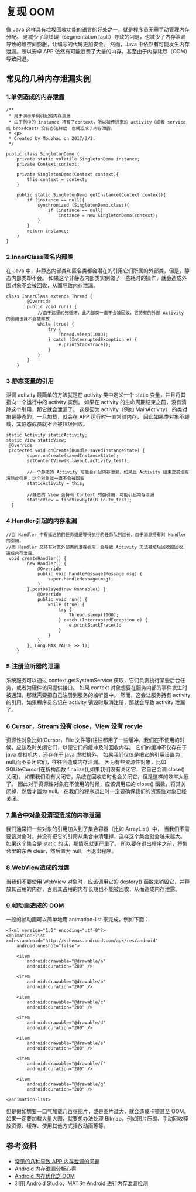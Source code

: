 # 复现 OOM
 
 像 Java 这样具有垃圾回收功能的语言的好处之一，就是程序员无需手动管理内存分配。
 这减少了段错误（segmentation fault）导致的闪退，也减少了内存泄漏导致的堆空间膨胀，让编写的代码更加安全。
 然而，Java 中依然有可能发生内存泄漏。所以安卓 APP 依然有可能浪费了大量的内存，甚至由于内存耗尽（OOM）导致闪退。

## 常见的几种内存泄漏实例

###  1.单例造成的内存泄露

    /**
     * 用于演示单例引起的内存泄漏
     * 由于例中的 instance 持有了context，所以被传进来的 activity（或者 service 或 broadcast）没有办法释放，也就造成了内存泄露。
     * <p>
     * Created by Mouzhai on 2017/3/1.
     */

    public class SingletonDemo {
        private static volatile SingletonDemo instance;
        private Context context;

        private SingletonDemo(Context context){
            this.context = context;
        }

        public static SingletonDemo getInstance(Context context){
            if (instance == null){
                synchronized (SingletonDemo.class){
                    if (instance == null)
                        instance = new SingletonDemo(context);
                }
            }
            return instance;
        }
    }
 
### 2.InnerClass匿名内部类

在 Java 中，非静态内部类和匿名类都会潜在的引用它们所属的外部类，但是，静态内部类却不会。
如果这个非静态内部类实例做了一些耗时的操作，就会造成外围对象不会被回收，从而导致内存泄漏。

    class InnerClass extends Thread {
            @Override
            public void run() {
                //由于这里的死循环，此内部类一直不会被回收，它持有的外部 Activity 的引用也就不会被释放
                while (true) {
                    try {
                        Thread.sleep(1000);
                    } catch (InterruptedException e) {
                        e.printStackTrace();
                    }
                }
            }
        }
        
### 3.静态变量的引用

泄漏 activity 最简单的方法就是在 activity 类中定义一个 static 变量，并且将其指向一个运行中的 activity 实例。
如果在 activity 的生命周期结束之前，没有清除这个引用，那它就会泄漏了。
这是因为 activity（例如 MainActivity） 的类对象是静态的，一旦加载，就会在 APP 运行时一直常驻内存，
因此如果类对象不卸载，其静态成员就不会被垃圾回收。

    static Activity staticActivity;
    static View staticView;
     @Override
     protected void onCreate(Bundle savedInstanceState) {
            super.onCreate(savedInstanceState);
            setContentView(R.layout.activity_test);

            //一个静态的 Activity 可能会引起内存泄漏，如果此 Activity 结束之前没有清除此引用，这个对象就一直不会被回收
            staticActivity = this;

            //静态的 View 会持有 Context 的强引用，可能引起内存泄漏
            staticView = findViewById(R.id.tv_test);
      }
   

### 4.Handler引起的内存泄漏

    //当 Handler 中有延迟的的任务或是等待执行的任务队列过长，由于消息持有对 Handler 的引用，
    //而 Handler 又持有对其外部类的潜在引用，会导致 Activity 无法被垃圾回收器回收，造成内存泄露。
     void createHandler() {
            new Handler() {
                @Override
                public void handleMessage(Message msg) {
                    super.handleMessage(msg);
                }
            }.postDelayed(new Runnable() {
                @Override
                public void run() {
                    while (true) {
                        try {
                            Thread.sleep(1000);
                        } catch (InterruptedException e) {
                            e.printStackTrace();
                        }
                    }
                }
            }, Long.MAX_VALUE >> 1);
        }

### 5.注册监听器的泄漏

系统服务可以通过 context.getSystemService 获取，它们负责执行某些后台任务，或者为硬件访问提供接口。
如果 context 对象想要在服务内部的事件发生时被通知，那就需要把自己注册到服务的监听器中。
然而，这会让服务持有 activity 的引用，如果程序员忘记在 activity 销毁时取消注册，那就会导致 activity 泄漏了。

### 6.Cursor，Stream 没有 close，View 没有 recyle

资源性对象比如(Cursor，File 文件等)往往都用了一些缓冲，我们在不使用的时候，应该及时关闭它们，以便它们的缓冲及时回收内存。
它们的缓冲不仅存在于 java 虚拟机内，还存在于 java 虚拟机外。
如果我们仅仅是把它的引用设置为 null,而不关闭它们，往往会造成内存泄漏。
因为有些资源性对象，比如 SQLiteCursor(在析构函数 finalize(),如果我们没有关闭它，它自己会调 close() 关闭)，
如果我们没有关闭它，系统在回收它时也会关闭它，但是这样的效率太低了。
因此对于资源性对象在不使用的时候，应该调用它的 close() 函数，将其关闭掉，然后才置为 null。
在我们的程序退出时一定要确保我们的资源性对象已经关闭。

### 7.集合中对象没清理造成的内存泄漏

我们通常把一些对象的引用加入到了集合容器（比如 ArrayList）中，
当我们不需要该对象时，并没有把它的引用从集合中清理掉，这样这个集合就会越来越大。
如果这个集合是 static 的话，那情况就更严重了。
所以要在退出程序之前，将集合里的东西 clear，然后置为 null，再退出程序。

### 8.WebView造成的泄露

当我们不要使用 WebView 对象时，应该调用它的 destory() 函数来销毁它，并释放其占用的内存，否则其占用的内存长期也不能被回收，从而造成内存泄露。

### 9.帧动画造成的 OOM

一般的帧动画可以简单地用 animation-list 来完成，例如下面：

    <?xml version="1.0" encoding="utf-8"?>
    <animation-list xmlns:android="http://schemas.android.com/apk/res/android"
        android:oneshot="false">

        <item
            android:drawable="@drawable/a"
            android:duration="200" />

        <item
            android:drawable="@drawable/b"
            android:duration="200" />

        <item
            android:drawable="@drawable/c"
            android:duration="200" />

        <item
            android:drawable="@drawable/d"
            android:duration="200" />

        <item
            android:drawable="@drawable/e"
            android:duration="200" />

        <item
            android:drawable="@drawable/f"
            android:duration="200" />

        <item
            android:drawable="@drawable/g"
            android:duration="200" />

    </animation-list>
    
但是假如想要一口气加载几百张图片，或是图片过大，就会造成卡顿甚至 OOM。
如果一定要加载大量大图，就要想办法处理 Bitmap，例如图片压缩、手动回收释放资源、缓存、使用其他方式播放动画等等。

## 参考资料

* [常见的八种导致 APP 内存泄漏的问题](http://blog.nimbledroid.com/2016/05/23/memory-leaks-zh.html)
* [Android 内存泄漏分析心得](https://zhuanlan.zhihu.com/p/25213586)
* [Android 内存优化之 OOM](http://hukai.me/android-performance-oom/)
* [利用 Android Studio、MAT 对 Android 进行内存泄漏检测](https://joyrun.github.io/2016/08/08/AndroidMemoryLeak/)
